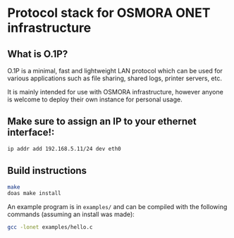 # Protocol stack for OSMORA ONET infrastructure

## What is O.1P?

O.1P is a minimal, fast and lightweight LAN protocol which can be used for
various applications such as file sharing, shared logs, printer servers, etc.

It is mainly intended for use with OSMORA infrastructure, however anyone is
welcome to deploy their own instance for personal usage.

## Make sure to assign an IP to your ethernet interface!:

```sh
ip addr add 192.168.5.11/24 dev eth0
```

## Build instructions

```sh
make
doas make install
```

An example program is in ``examples/`` and can be compiled with
the following commands (assuming an install was made):

```sh
gcc -lonet examples/hello.c
```
